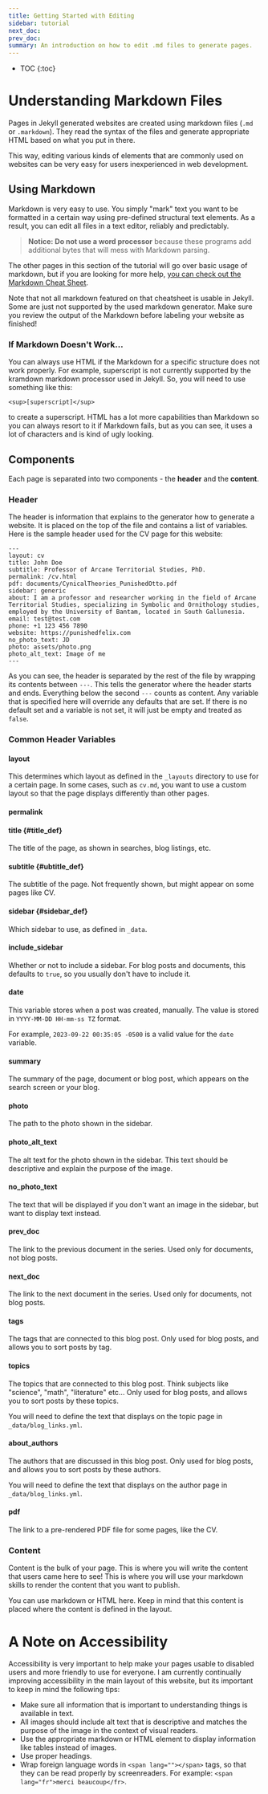 ```yaml
---
title: Getting Started with Editing
sidebar: tutorial
next_doc: 
prev_doc: 
summary: An introduction on how to edit .md files to generate pages.
---
```


* TOC
{:toc}

# Understanding Markdown Files

Pages in Jekyll generated websites are created using markdown files (``.md`` or ``.markdown``). They read the syntax of the files and generate appropriate HTML based on what you put in there.

This way, editing various kinds of elements that are commonly used on websites can be very easy for users inexperienced in web development.

## Using Markdown

Markdown is very easy to use. You simply "mark" text you want to be formatted in a certain way using pre-defined structural text elements. As a result, you can edit all files in a text editor, reliably and predictably.

> **Notice: Do not use a word processor** because these programs add additional bytes that will mess with Markdown parsing.

The other pages in this section of the tutorial will go over basic usage of markdown, but if you are looking for more help, [you can check out the Markdown Cheat Sheet](https://www.markdownguide.org/cheat-sheet/).

Note that not all markdown featured on that cheatsheet is usable in Jekyll. Some are just not supported by the used markdown generator. Make sure you review the output of the Markdown before labeling your website as finished!

### If Markdown Doesn't Work...

You can always use HTML if the Markdown for a specific structure does not work properly. For example, superscript is not currently supported by the kramdown markdown processor used in Jekyll. So, you will need to use something like this:

```
<sup>[superscript]</sup>
```

to create a superscript. HTML has a lot more capabilities than Markdown so you can always resort to it if Markdown fails, but as you can see, it uses a lot of characters and is kind of ugly looking.

## Components

Each page is separated into two components - the **header** and the **content**.

### Header

The header is information that explains to the generator how to generate a website. It is placed on the top of the file and contains a list of variables. Here is the sample header used for the CV page for this website:

```
---
layout: cv
title: John Doe
subtitle: Professor of Arcane Territorial Studies, PhD.
permalink: /cv.html
pdf: documents/CynicalTheories_PunishedOtto.pdf
sidebar: generic
about: I am a professor and researcher working in the field of Arcane Territorial Studies, specializing in Symbolic and Ornithology studies, employed by the University of Bantam, located in South Gallunesia.
email: test@test.com
phone: +1 123 456 7890
website: https://punishedfelix.com
no_photo_text: JD
photo: assets/photo.png
photo_alt_text: Image of me
---
```

As you can see, the header is separated by the rest of the file by wrapping its contents between ``---``. This tells the generator where the header starts and ends. Everything below the second ``---`` counts as content. Any variable that is specified here will override any defaults that are set. If there is no default set and a variable is not set, it will just be empty and treated as ``false``.

### Common Header Variables

#### layout

This determines which layout as defined in the ``_layouts`` directory to use for a certain page. In some cases, such as ``cv.md``, you want to use a custom layout so that the page displays differently than other pages.

#### permalink

#### title {#title_def}

The title of the page, as shown in searches, blog listings, etc.

#### subtitle {#ubtitle_def}

The subtitle of the page. Not frequently shown, but might appear on some pages like CV.

#### sidebar {#sidebar_def}

Which sidebar to use, as defined in ``_data``.

#### include_sidebar

Whether or not to include a sidebar. For blog posts and documents, this defaults to ``true``, so you usually don't have to include it.

#### date

This variable stores when a post was created, manually. The value is stored in ``YYYY-MM-DD HH-mm-ss TZ`` format. 

For example, ``2023-09-22 00:35:05 -0500`` is a valid value for the ``date`` variable.

#### summary

The summary of the page, document or blog post, which appears on the search screen or your blog.

#### photo

The path to the photo shown in the sidebar.

#### photo_alt_text

The alt text for the photo shown in the sidebar. This text should be descriptive and explain the purpose of the image.

#### no_photo_text

The text that will be displayed if you don't want an image in the sidebar, but want to display text instead.

#### prev_doc

The link to the previous document in the series. Used only for documents, not blog posts.

#### next_doc

The link to the next document in the series. Used only for documents, not blog posts.

#### tags

The tags that are connected to this blog post. Only used for blog posts, and allows you to sort posts by tag.

#### topics

The topics that are connected to this blog post. Think subjects like "science", "math", "literature" etc... Only used for blog posts, and allows you to sort posts by these topics.

You will need to define the text that displays on the topic page in ``_data/blog_links.yml``.

#### about_authors

The authors that are discussed in this blog post. Only used for blog posts, and allows you to sort posts by these authors.

You will need to define the text that displays on the author page in ``_data/blog_links.yml``.

#### pdf

The link to a pre-rendered PDF file for some pages, like the CV.

### Content

Content is the bulk of your page. This is where you will write the content that users came here to see! This is where you will use your markdown skills to render the content that you want to publish.

You can use markdown or HTML here. Keep in mind that this content is placed where the content is defined in the layout. 

# A Note on Accessibility

Accessibility is very important to help make your pages usable to disabled users and more friendly to use for everyone. I am currently continually improving accessibility in the main layout of this website, but its important to keep in mind the following tips:

* Make sure all information that is important to understanding things is available in text. 
* All images should include alt text that is descriptive and matches the purpose of the image in the context of visual readers.
* Use the appropriate markdown or HTML element to display information like tables instead of images.
* Use proper headings.
* Wrap foreign language words in ``<span lang=""></span>`` tags, so that they can be read properly by screenreaders. For example: ``<span lang="fr">merci beaucoup</fr>``.



